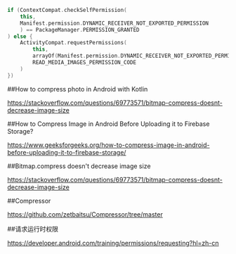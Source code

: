 ```Kotlin
if (ContextCompat.checkSelfPermission(
    this,
    Manifest.permission.DYNAMIC_RECEIVER_NOT_EXPORTED_PERMISSION
    ) == PackageManager.PERMISSION_GRANTED
) else {
    ActivityCompat.requestPermissions(
        this,
        arrayOf(Manifest.permission.DYNAMIC_RECEIVER_NOT_EXPORTED_PERMISSION),
        READ_MEDIA_IMAGES_PERMISSION_CODE
    )
})
```

##How to compress photo in Android with Kotlin

https://stackoverflow.com/questions/69773571/bitmap-compress-doesnt-decrease-image-size

##How to Compress Image in Android Before Uploading it to Firebase Storage?

https://www.geeksforgeeks.org/how-to-compress-image-in-android-before-uploading-it-to-firebase-storage/

##Bitmap.compress doesn't decrease image size

https://stackoverflow.com/questions/69773571/bitmap-compress-doesnt-decrease-image-size

##Compressor

https://github.com/zetbaitsu/Compressor/tree/master

##请求运行时权限

https://developer.android.com/training/permissions/requesting?hl=zh-cn